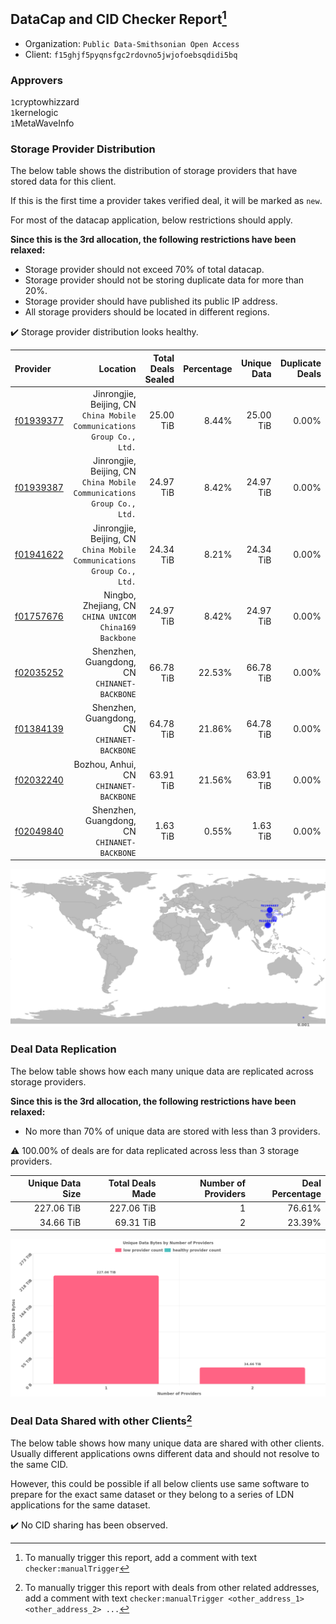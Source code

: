 ## DataCap and CID Checker Report[^1]
 - Organization: `Public Data-Smithsonian Open Access`
 - Client: `f15ghjf5pyqnsfgc2rdovno5jwjofoebsqdidi5bq`
### Approvers
`1`cryptowhizzard<br/>`1`kernelogic<br/>`1`MetaWaveInfo

### Storage Provider Distribution
The below table shows the distribution of storage providers that have stored data for this client.

If this is the first time a provider takes verified deal, it will be marked as `new`.

For most of the datacap application, below restrictions should apply.

**Since this is the 3rd allocation, the following restrictions have been relaxed:**
 - Storage provider should not exceed 70% of total datacap.
 - Storage provider should not be storing duplicate data for more than 20%.
 - Storage provider should have published its public IP address.
 - All storage providers should be located in different regions.

✔️ Storage provider distribution looks healthy.

| Provider                                              |                                                                  Location | Total Deals Sealed | Percentage | Unique Data | Duplicate Deals |
| :---------------------------------------------------- | ------------------------------------------------------------------------: | -----------------: | ---------: | ----------: | --------------: |
| [f01939377](https://filfox.info/en/address/f01939377) | Jinrongjie, Beijing, CN<br/>`China Mobile Communications Group Co., Ltd.` |          25.00 TiB |      8.44% |   25.00 TiB |           0.00% |
| [f01939387](https://filfox.info/en/address/f01939387) | Jinrongjie, Beijing, CN<br/>`China Mobile Communications Group Co., Ltd.` |          24.97 TiB |      8.42% |   24.97 TiB |           0.00% |
| [f01941622](https://filfox.info/en/address/f01941622) | Jinrongjie, Beijing, CN<br/>`China Mobile Communications Group Co., Ltd.` |          24.34 TiB |      8.21% |   24.34 TiB |           0.00% |
| [f01757676](https://filfox.info/en/address/f01757676) |                 Ningbo, Zhejiang, CN<br/>`CHINA UNICOM China169 Backbone` |          24.97 TiB |      8.42% |   24.97 TiB |           0.00% |
| [f02035252](https://filfox.info/en/address/f02035252) |                           Shenzhen, Guangdong, CN<br/>`CHINANET-BACKBONE` |          66.78 TiB |     22.53% |   66.78 TiB |           0.00% |
| [f01384139](https://filfox.info/en/address/f01384139) |                           Shenzhen, Guangdong, CN<br/>`CHINANET-BACKBONE` |          64.78 TiB |     21.86% |   64.78 TiB |           0.00% |
| [f02032240](https://filfox.info/en/address/f02032240) |                                 Bozhou, Anhui, CN<br/>`CHINANET-BACKBONE` |          63.91 TiB |     21.56% |   63.91 TiB |           0.00% |
| [f02049840](https://filfox.info/en/address/f02049840) |                           Shenzhen, Guangdong, CN<br/>`CHINANET-BACKBONE` |           1.63 TiB |      0.55% |    1.63 TiB |           0.00% |

<img src="https://raw.githubusercontent.com/data-preservation-programs/filplus-checker-assets/main/filecoin-project/filecoin-plus-large-datasets/issues/1362/1683697486904.png"/>

### Deal Data Replication
The below table shows how each many unique data are replicated across storage providers.


**Since this is the 3rd allocation, the following restrictions have been relaxed:**
- No more than 70% of unique data are stored with less than 3 providers.

⚠️ 100.00% of deals are for data replicated across less than 3 storage providers.

| Unique Data Size | Total Deals Made | Number of Providers | Deal Percentage |
| ---------------: | ---------------: | ------------------: | --------------: |
|       227.06 TiB |       227.06 TiB |                   1 |          76.61% |
|        34.66 TiB |        69.31 TiB |                   2 |          23.39% |

<img src="https://raw.githubusercontent.com/data-preservation-programs/filplus-checker-assets/main/filecoin-project/filecoin-plus-large-datasets/issues/1362/1683697487644.png"/>

### Deal Data Shared with other Clients[^3]
The below table shows how many unique data are shared with other clients.
Usually different applications owns different data and should not resolve to the same CID.

However, this could be possible if all below clients use same software to prepare for the exact same dataset or they belong to a series of LDN applications for the same dataset.

✔️ No CID sharing has been observed.

[^1]: To manually trigger this report, add a comment with text `checker:manualTrigger`

[^2]: Deals from those addresses are combined into this report as they are specified with `checker:manualTrigger`

[^3]: To manually trigger this report with deals from other related addresses, add a comment with text `checker:manualTrigger <other_address_1> <other_address_2> ...`
